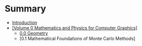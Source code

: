 # Summary

* [Introduction](README.md)
* [\[Volume 0 Mathematics and Physics for Computer Graphics\]](volume-0-mathematics-and-physics-for-computer-graphics.md)
  * [0.0 Geometry](Volume_0_Mathematics_and_Physics_for_Computer_Graphics/0.1_Geometry.md)
  * \[0.1 Mathematical Foundations of Monte Carlo Methods\]

